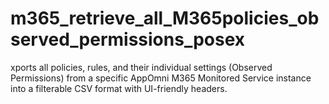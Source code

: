 # m365_retrieve_all_M365policies_observed_permissions_posex
xports all policies, rules, and their individual settings (Observed Permissions) from a specific AppOmni M365 Monitored Service instance into a filterable CSV format with UI-friendly headers.
